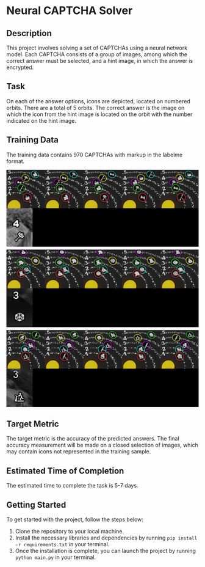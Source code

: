 # Neural CAPTCHA Solver

## Description
This project involves solving a set of CAPTCHAs using a neural network model. Each CAPTCHA consists of a group of images, among which the correct answer must be selected, and a hint image, in which the answer is encrypted.

## Task
On each of the answer options, icons are depicted, located on numbered orbits. There are a total of 5 orbits. The correct answer is the image on which the icon from the hint image is located on the orbit with the number indicated on the hint image.

## Training Data
The training data contains 970 CAPTCHAs with markup in the labelme format.

![Data Example](assets/data_example.png)

## Target Metric
The target metric is the accuracy of the predicted answers. The final accuracy measurement will be made on a closed selection of images, which may contain icons not represented in the training sample.

## Estimated Time of Completion
The estimated time to complete the task is 5-7 days.

## Getting Started
To get started with the project, follow the steps below:

1. Clone the repository to your local machine.
2. Install the necessary libraries and dependencies by running `pip install -r requirements.txt` in your terminal.
3. Once the installation is complete, you can launch the project by running `python main.py` in your terminal.